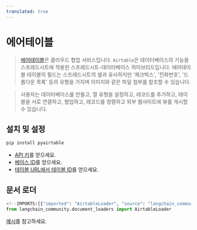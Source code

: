 ```yaml
---
translated: true
---
```


# 에어테이블

>[에어테이블](https://en.wikipedia.org/wiki/Airtable)은 클라우드 협업 서비스입니다.
`Airtable`은 데이터베이스의 기능을 스프레드시트에 적용한 스프레드시트-데이터베이스 하이브리드입니다.
>에어테이블 테이블의 필드는 스프레드시트의 셀과 유사하지만 '체크박스', '전화번호', '드롭다운 목록' 등의 유형을 가지며 이미지와 같은 파일 첨부를 참조할 수 있습니다.

>사용자는 데이터베이스를 만들고, 열 유형을 설정하고, 레코드를 추가하고, 테이블을 서로 연결하고, 협업하고, 레코드를 정렬하고 외부 웹사이트에 뷰를 게시할 수 있습니다.

## 설치 및 설정

```bash
pip install pyairtable
```

* [API 키](https://support.airtable.com/docs/creating-and-using-api-keys-and-access-tokens)를 얻으세요.
* [베이스 ID](https://airtable.com/developers/web/api/introduction)를 얻으세요.
* [테이블 URL에서 테이블 ID](https://www.highviewapps.com/kb/where-can-i-find-the-airtable-base-id-and-table-id/#:~:text=Both%20the%20Airtable%20Base%20ID,URL%20that%20begins%20with%20tbl)를 얻으세요.

## 문서 로더

```python
<!--IMPORTS:[{"imported": "AirtableLoader", "source": "langchain_community.document_loaders", "docs": "https://api.python.langchain.com/en/latest/document_loaders/langchain_community.document_loaders.airtable.AirtableLoader.html", "title": "Airtable"}]-->
from langchain_community.document_loaders import AirtableLoader
```

[예시](/docs/integrations/document_loaders/airtable)를 참고하세요.
